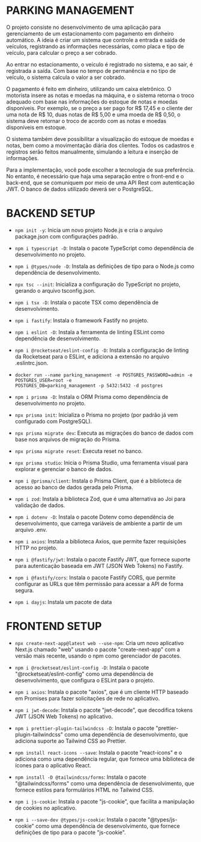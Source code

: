 # PARKING MANAGEMENT

O projeto consiste no desenvolvimento de uma aplicação para gerenciamento de um estacionamento com pagamento em dinheiro automático. A ideia é criar um sistema que controle a entrada e saída de veículos, registrando as informações necessárias, como placa e tipo de veículo, para calcular o preço a ser cobrado.

Ao entrar no estacionamento, o veículo é registrado no sistema, e ao sair, é registrada a saída. Com base no tempo de permanência e no tipo de veículo, o sistema calcula o valor a ser cobrado.

O pagamento é feito em dinheiro, utilizando um caixa eletrônico. O motorista insere as notas e moedas na máquina, e o sistema retorna o troco adequado com base nas informações do estoque de notas e moedas disponíveis. Por exemplo, se o preço a ser pago for R$ 17,45 e o cliente der uma nota de R$ 10, duas notas de R$ 5,00 e uma moeda de R$ 0,50, o sistema deve retornar o troco de acordo com as notas e moedas disponíveis em estoque.

O sistema também deve possibilitar a visualização do estoque de moedas e notas, bem como a movimentação diária dos clientes. Todos os cadastros e registros serão feitos manualmente, simulando a leitura e inserção de informações.

Para a implementação, você pode escolher a tecnologia de sua preferência. No entanto, é necessário que haja uma separação entre o front-end e o back-end, que se comuniquem por meio de uma API Rest com autenticação JWT. O banco de dados utilizado deverá ser o PostgreSQL.

# BACKEND SETUP

-   `npm init -y`: Inicia um novo projeto Node.js e cria o arquivo package.json com configurações padrão.

-   `npm i typescript -D`: Instala o pacote TypeScript como dependência de desenvolvimento no projeto.
-   `npm i @types/node -D`: Instala as definições de tipo para o Node.js como dependência de desenvolvimento.
-   `npx tsc --init`: Inicializa a configuração do TypeScript no projeto, gerando o arquivo tsconfig.json.
-   `npm i tsx -D`: Instala o pacote TSX como dependência de desenvolvimento.

-   `npm i fastify`: Instala o framework Fastify no projeto.

-   `npm i eslint -D`: Instala a ferramenta de linting ESLint como dependência de desenvolvimento.
-   `npm i @rocketseat/eslint-config -D`: Instala a configuração de linting da Rocketseat para o ESLint, e adiciona a extensão no arquivo .eslintrc.json.

-   `docker run --name parking_management -e POSTGRES_PASSWORD=admin -e POSTGRES_USER=root -e                 POSTGRES_DB=parking_management -p 5432:5432 -d postgres`

-   `npm i prisma -D`: Instala o ORM Prisma como dependência de desenvolvimento no projeto.
-   `npx prisma init`: Inicializa o Prisma no projeto (por padrão já vem configurado com PostgreSQL).
-   `npx prisma migrate dev`: Executa as migrações do banco de dados com base nos arquivos de migração do Prisma.
-   `npx prisma migrate reset`: Executa reset no banco.
-   `npx prisma studio`: Inicia o Prisma Studio, uma ferramenta visual para explorar e gerenciar o banco de dados.
-   `npm i @prisma/client`: Instala o Prisma Client, que é a biblioteca de acesso ao banco de dados gerada pelo Prisma.

-   `npm i zod`: Instala a biblioteca Zod, que é uma alternativa ao Joi para validação de dados.

-   `npm i dotenv -D`: Instala o pacote Dotenv como dependência de desenvolvimento, que carrega variáveis de ambiente a partir de um arquivo .env.

-   `npm i axios`: Instala a biblioteca Axios, que permite fazer requisições HTTP no projeto.

-   `npm i @fastify/jwt`: Instala o pacote Fastify JWT, que fornece suporte para autenticação baseada em JWT (JSON Web Tokens) no Fastify.

-   `npm i @fastify/cors`: Instala o pacote Fastify CORS, que permite configurar as URLs que têm permissão para acessar a API de forma segura.
-   `npm i dayjs`: Instala um pacote de data

# FRONTEND SETUP

-   `npx create-next-app@latest web --use-npm`: Cria um novo aplicativo Next.js chamado "web" usando o pacote "create-next-app" com a versão mais recente, usando o npm como gerenciador de pacotes.
    
-   `npm i @rocketseat/eslint-config -D`: Instala o pacote "@rocketseat/eslint-config" como uma dependência de desenvolvimento, que configura o ESLint para o projeto.
    
-   `npm i axios`: Instala o pacote "axios", que é um cliente HTTP baseado em Promises para fazer solicitações de rede no aplicativo.
    
-   `npm i jwt-decode`: Instala o pacote "jwt-decode", que decodifica tokens JWT (JSON Web Tokens) no aplicativo.
    
-   `npm i prettier-plugin-tailwindcss -D`: Instala o pacote "prettier-plugin-tailwindcss" como uma dependência de desenvolvimento, que adiciona suporte ao Tailwind CSS ao Prettier.
-   `npm install react-icons --save`: Instala o pacote "react-icons" e o adiciona como uma dependência regular, que fornece uma biblioteca de ícones para o aplicativo React.
-   `npm install -D @tailwindcss/forms`: Instala o pacote "@tailwindcss/forms" como uma dependência de desenvolvimento, que fornece estilos para formulários HTML no Tailwind CSS.
    
-   `npm i js-cookie`: Instala o pacote "js-cookie", que facilita a manipulação de cookies no aplicativo.
-   `npm i --save-dev @types/js-cookie`: Instala o pacote "@types/js-cookie" como uma dependência de desenvolvimento, que fornece definições de tipo para o pacote "js-cookie".
